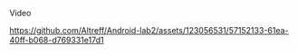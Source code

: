 Video

https://github.com/Altreff/Android-lab2/assets/123056531/57152133-61ea-40ff-b068-d769331e17d1

